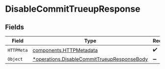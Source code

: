 # DisableCommitTrueupResponse


## Fields

| Field                                                                                                     | Type                                                                                                      | Required                                                                                                  | Description                                                                                               |
| --------------------------------------------------------------------------------------------------------- | --------------------------------------------------------------------------------------------------------- | --------------------------------------------------------------------------------------------------------- | --------------------------------------------------------------------------------------------------------- |
| `HTTPMeta`                                                                                                | [components.HTTPMetadata](../../models/components/httpmetadata.md)                                        | :heavy_check_mark:                                                                                        | N/A                                                                                                       |
| `Object`                                                                                                  | [*operations.DisableCommitTrueupResponseBody](../../models/operations/disablecommittrueupresponsebody.md) | :heavy_minus_sign:                                                                                        | Success                                                                                                   |